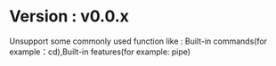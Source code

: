 # Version : v0.0.x

Unsupport some commonly used function like : Built-in commands(for example：cd),Built-in features(for example: pipe)

